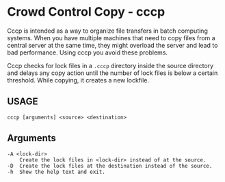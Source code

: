 
  Crowd Control Copy - cccp
=============================

Cccp is intended as a way to organize file transfers in batch computing
systems. When you have multiple machines that need to copy files from a
central server at the same time, they might overload the server and lead to bad
performance. Using cccp you avoid these problems.

Cccp checks for lock files in a `.cccp` directory inside the source directory
and delays any copy action until the number of lock files is below a certain
threshold. While copying, it creates a new lockfile.

  USAGE
---------

    cccp [arguments] <source> <destination>

  Arguments
-------------

    -A <lock-dir>
        Create the lock files in <lock-dir> instead of at the source.
    -D  Create the lock files at the destination instead of the source.
    -h  Show the help text and exit.
